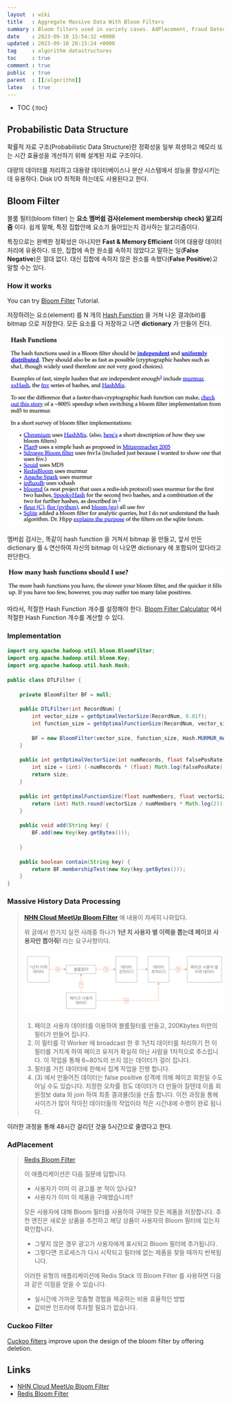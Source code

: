 ```yaml
---
layout  : wiki
title   : Aggregate Massive Data With Bloom Filters
summary : Bloom filters used in variety cases. AdPlacement, Fraud Detection in Finance
date    : 2023-09-10 15:54:32 +0900
updated : 2023-09-10 20:15:24 +0900
tag     : algorithm datastructures
toc     : true
comment : true
public  : true
parent  : [[/algorithm]]
latex   : true
---
```

* TOC
{:toc}

## Probabilistic Data Structure

확률적 자료 구조(Probabilistic Data Structure)란 정확성을 일부 희생하고 메모리 또는 시간 효율성을 개선하기 위해 설계된 자료 구조이다.

대량의 데이터를 처리하고 대용량 데이터베이스나 분산 시스템에서 성능을 향상시키는 데 유용하다. Disk I/O 최적화 하는데도 사용된다고 한다.

## Bloom Filter

블룸 필터(bloom filter) 는 __요소 멤버쉽 검사(element membership check) 알고리즘__ 이다. 
쉽게 말해, 특정 집합안에 요소가 들어있는지 검사하는 알고리즘이다.

특징으로는 완벽한 정확성은 아니지만 __Fast & Memory Efficient__ 이며 대용량 데이터 처리에 유용하다. 또한, 집합에 속한 원소를 속하지 않았다고 말하는 일(__False Negative__)은 절대 없다. 대신 집합에 속하지 않은 원소를 속했다(__False Positive__)고 말할 수는 있다.

### How it works

You can try [Bloom Filter](https://llimllib.github.io/bloomfilter-tutorial/) Tutorial.

저장하려는 요소(element) 를 N 개의 [Hash Function](https://baekjungho.github.io/wiki/altorithm/algorithm-hash/) 을 거쳐 나온 결과(bit)를 bitmap 으로 저장한다.
모든 요소를 다 저장하고 나면 __dictionary__ 가 만들어 진다.

![](/resource/wiki/algorithm-bloom-filter/hash-function.png)

멤버쉽 검사는, 똑같이 hash function 을 거쳐서 bitmap 을 만들고, 앞서 만든 dictionary 를 `&` 연산하여 자신의 bitmap 이 나오면 dictionary 에 포함되어 있다라고 판단한다.

![](/resource/wiki/algorithm-bloom-filter/how-many-hash-function.png)

따라서, 적절한 Hash Function 개수를 설정해야 한다. [Bloom Filter Calculator](https://hur.st/bloomfilter/) 에서 적절한 Hash Function 개수를 계산할 수 있다.

### Implementation

```java
import org.apache.hadoop.util.bloom.BloomFilter;
import org.apache.hadoop.util.bloom.Key;
import org.apache.hadoop.util.hash.Hash;

public class DTLFilter {

    private BloomFilter BF = null;

    public DTLFilter(int RecordNum) {
        int vector_size = getOptimalVectorSize(RecordNum, 0.01f);
        int function_size = getOptimalFunctionSize(RecordNum, vector_size);

        BF = new BloomFilter(vector_size, function_size, Hash.MURMUR_HASH);
    }

    public int getOptimalVectorSize(int numRecords, float falsePosRate) {
        int size = (int) (-numRecords * (float) Math.log(falsePosRate) / Math.pow(Math.log(2), 2));
        return size;
    }

    public int getOptimalFunctionSize(float numMembers, float vectorSize) {
        return (int) Math.round(vectorSize / numMembers * Math.log(2));
    }

    public void add(String key) {
        BF.add(new Key(key.getBytes()));

    }

    public boolean contain(String key) {
        return BF.membershipTest(new Key(key.getBytes()));
    }
}
```

### Massive History Data Processing

> __[NHN Cloud MeetUp Bloom Filter](https://meetup.nhncloud.com/posts/192)__ 에 내용이 자세히 나와있다.
>
> 위 글에서 한가지 실전 사례중 하나가 __1년 치 사용자 별 이력을 뽑는데 페이코 사용자만 뽑아줘!__ 라는 요구사항이다.
>
> ![](/resource/wiki/algorithm-bloom-filter/nhn-bloom-filter.png)
> 
> 1. 페이코 사용자 데이터를 이용하여 블룸필터를 만들고, 200Kbytes 미만의 필터가 만들어 집니다.
> 2. 이 필터를 각 Worker 에 broadcast 한 후 1년치 데이터를 처리하기 전 이 필터를 거치게 하여 페이코 유저가 확실히 아닌 사람을 1차적으로 추스립니다. 이 작업을 통해 6~80%의 쓰지 않는 데이터가 걸러 집니다.
> 3. 필터를 거친 데이터에 한해서 집계 작업을 진행 합니다.
> 4. (3) 에서 만들어진 데이터는 false positive 성격에 의해 페이코 회원일 수도 아닐 수도 있습니다. 지정한 오차률 정도 데이터가 더 만들어 질텐데 이를 회원정보 data 와 join 하여 최종 결과물(5)을 산출 합니다. 이전 과정을 통해 사이즈가 많이 작아진 데이터들의 작업이라 적은 시간내에 수행이 완료 됩니다.

이러한 과정을 통해 48시간 걸리던 것을 5시간으로 줄였다고 한다.

### AdPlacement

> [Redis Bloom Filter](https://redis.io/docs/data-types/probabilistic/bloom-filter/)
>
> 이 애플리케이션은 다음 질문에 답합니다.
>
> - 사용자가 이미 이 광고를 본 적이 있나요?
> - 사용자가 이미 이 제품을 구매했습니까?
> 
> 모든 사용자에 대해 Bloom 필터를 사용하여 구매한 모든 제품을 저장합니다. 추천 엔진은 새로운 상품을 추천하고 해당 상품이 사용자의 Bloom 필터에 있는지 확인합니다.
>
> - 그렇지 않은 경우 광고가 사용자에게 표시되고 Bloom 필터에 추가됩니다.
> - 그렇다면 프로세스가 다시 시작되고 필터에 없는 제품을 찾을 때까지 반복됩니다.
>
> 이러한 유형의 애플리케이션에 Redis Stack 의 Bloom Filter 를 사용하면 다음과 같은 이점을 얻을 수 있습니다.
>
> - 실시간에 가까운 맞춤형 경험을 제공하는 비용 효율적인 방법
> - 값비싼 인프라에 투자할 필요가 없습니다.

### Cuckoo Filter

[Cuckoo filters](https://brilliant.org/wiki/cuckoo-filter/) improve upon the design of the bloom filter by offering deletion.

## Links

- [NHN Cloud MeetUp Bloom Filter](https://meetup.nhncloud.com/posts/192)
- [Redis Bloom Filter](https://redis.io/docs/data-types/probabilistic/bloom-filter/)
